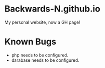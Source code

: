 # Backwards-N.github.io
My personal website, now a GH page!

# Known Bugs
* php needs to be configured.
* darabase needs to be configured.
